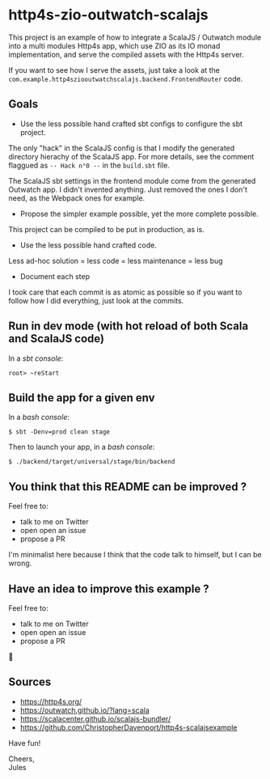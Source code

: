 # http4s-zio-outwatch-scalajs

This project is an example of how to integrate a ScalaJS / Outwatch module into a multi modules Http4s app, 
which use ZIO as its IO monad implementation, and serve the compiled assets with the Http4s server.

If you want to see how I serve the assets, just take a look at the `com.example.http4sziooutwatchscalajs.backend.FrontendRouter` code.

## Goals

 - Use the less possible hand crafted sbt configs to configure the sbt project.

The only "hack" in the ScalaJS config is that I modify the generated directory hierachy of the ScalaJS app.
For more details, see the comment flaggued as `-- Hack n°0 --` in the `build.sbt` file.

The ScalaJS sbt settings in the frontend module come from the generated Outwatch app. I didn't invented anything.
Just removed the ones I don't need, as the Webpack ones for example.

 - Propose the simpler example possible, yet the more complete possible.

This project can be compiled to be put in production, as is.

 - Use the less possible hand crafted code.

Less ad-hoc solution = less code = less maintenance = less bug

 - Document each step

I took care that each commit is as atomic as possible so if you want to follow how I did everything, just look at the commits.

## Run in dev mode (with hot reload of both Scala and ScalaJS code)

In a *sbt console*:

`root> ~reStart`

## Build the app for a given env

In a *bash console*:

`$ sbt -Denv=prod clean stage`

Then to launch your app, in a *bash console*:

`$ ./backend/target/universal/stage/bin/backend`

## You think that this README can be improved ?
 
Feel free to:
 - talk to me on Twitter 
 - open open an issue
 - propose a PR 
 
I'm minimalist here because I think that the code talk to himself, but I can be wrong.

## Have an idea to improve this example ?

Feel free to:
 - talk to me on Twitter 
 - open open an issue
 - propose a PR 
 
 🙂
 
 
## Sources

 - https://http4s.org/
 - https://outwatch.github.io/?lang=scala
 - https://scalacenter.github.io/scalajs-bundler/
 - https://github.com/ChristopherDavenport/http4s-scalajsexample



Have fun!

Cheers,    
Jules